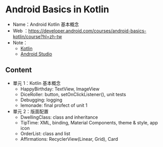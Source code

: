 # Android Basics in Kotlin
 
- Name：Android Kotlin 基本概念
- Web ：https://developer.android.com/courses/android-basics-kotlin/course?hl=zh-tw
- Note：
	- [Kotlin](https://hackmd.io/2PVqPM9aScy1_5AZJfBHlg?both)
	- [Android Studio](https://hackmd.io/8V3dt_jpQ_WXw3Rr2bKDSQ)

## Content
- 單元 1：Kotlin 基本概念
	- HappyBirthday: TextView, ImageView
	- DiceRoller: button, setOnClickListener(), unit tests
	- Debugging: logging
	- lemonade: final profect of unit 1
- 單元 2：版面配置
	- DwellingClass: class and inheritance
	- TipTime: XML, binding, Material Components, theme & style, app icon
	- OrderList: class and list
	- Affirmations: RecyclerView(Linear, Grid), Card